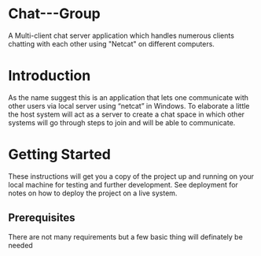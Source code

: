 # Chat---Group
A Multi-client chat server application which handles numerous clients chatting with each other using "Netcat" on different computers.
# Introduction
As the name suggest this is an application that lets one communicate with other users via local server using “netcat” in Windows. To elaborate a little the host system will act as a server to create a chat space in which other systems will go through steps to join and will be able to communicate.
# Getting Started
These instructions will get you a copy of the project up and running on your local machine for testing and further development. See deployment for notes on how to deploy the project on a live system.
## Prerequisites
There are not many requirements but a few basic thing will definately be needed

